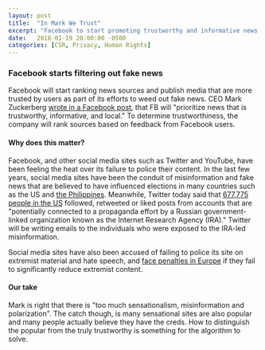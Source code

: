```yaml
---
layout: post
title:  "In Mark We Trust"
excerpt: "Facebook to start promoting trustworthy and informative news sources."
date:   2018-01-19 20:00:00 -0500
categories: [CSR, Privacy, Human Rights]
---
```


### Facebook starts filtering out fake news

Facebook will start ranking news sources and publish media that are more trusted by users as part of its efforts to weed out fake news. CEO Mark Zuckerberg <a href="https://www.facebook.com/zuck" target="_blank">wrote in a Facebook post</a>, that FB will "prioritize news that is trustworthy, informative, and local." To determine trustworthiness, the company will rank sources based on feedback from Facebook users.

#### Why does this matter?

Facebook, and other social media sites such as Twitter and YouTube, have been feeling the heat over its failure to police their content. In the last few years, social media sites have been the conduit of misinformation and fake news that are believed to have influenced elections in many countries such as the US and <a href="https://www.youtube.com/watch?v=xk_ns1ynSRo&feature=youtu.be" target="_blank">the Philippines</a>. Meanwhile, Twitter today said that <a href="https://blog.twitter.com/official/en_us/topics/company/2018/2016-election-update.html" target="_blank">677,775 people in the US</a> followed, retweeted or liked posts from accounts that are "potentially connected to a propaganda effort by a Russian government-linked organization known as the Internet Research Agency (IRA)." Twitter will be writing emails to the individuals who were exposed to the IRA-led misinformation.

Social media sites have also been accused of failing to police its site on extremist material and hate speech, and <a href="http://www.sustainabilitymatters.info/human%20rights/labor/csr/2017/12/19/hate-speech.html" target="_blank">face penalties in Europe</a> if they fail to significantly reduce extremist content.

#### Our take

Mark is right that there is "too much sensationalism, misinformation and polarization". The catch though, is many sensational sites are also popular and many people actually believe they have the creds. How to distinguish the popular from the truly trustworthy is something for the algorithm to solve.
